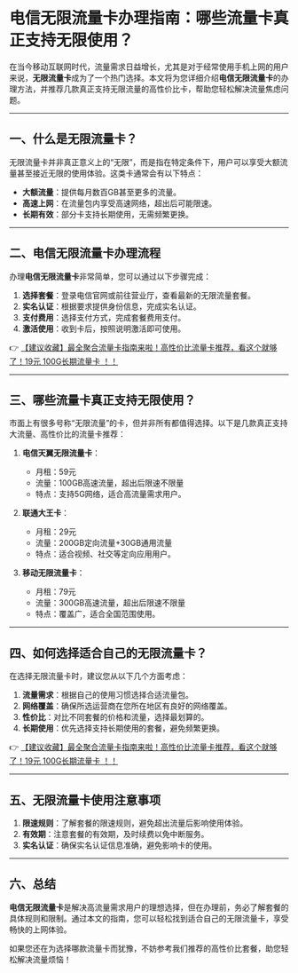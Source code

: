 # 电信无限流量卡办理指南：哪些流量卡真正支持无限使用？

在当今移动互联网时代，流量需求日益增长，尤其是对于经常使用手机上网的用户来说，**无限流量卡**成为了一个热门选择。本文将为您详细介绍**电信无限流量卡**的办理方法，并推荐几款真正支持无限流量的高性价比卡，帮助您轻松解决流量焦虑问题。

---

## 一、什么是无限流量卡？

无限流量卡并非真正意义上的“无限”，而是指在特定条件下，用户可以享受大额流量甚至接近无限的使用体验。这类卡通常会有以下特点：

- **大额流量**：提供每月数百GB甚至更多的流量。
- **高速上网**：在流量包内享受高速网络，超出后可能限速。
- **长期有效**：部分卡支持长期使用，无需频繁更换。

---

## 二、电信无限流量卡办理流程

办理**电信无限流量卡**非常简单，您可以通过以下步骤完成：

1. **选择套餐**：登录电信官网或前往营业厅，查看最新的无限流量套餐。
2. **实名认证**：根据要求提供身份信息，完成实名认证。
3. **支付费用**：选择支付方式，完成套餐费用支付。
4. **激活使用**：收到卡后，按照说明激活即可使用。

👉 [【建议收藏】最全聚合流量卡指南来啦！高性价比流量卡推荐，看这个就够了！19元 100G长期流量卡 ！！](https://bit.ly/Liuliangka)

---

## 三、哪些流量卡真正支持无限使用？

市面上有很多号称“无限流量”的卡，但并非所有都值得选择。以下是几款真正支持大流量、高性价比的流量卡推荐：

1. **电信天翼无限流量卡**：
   - 月租：59元
   - 流量：100GB高速流量，超出后限速不限量
   - 特点：支持5G网络，适合高流量需求用户。

2. **联通大王卡**：
   - 月租：29元
   - 流量：200GB定向流量+30GB通用流量
   - 特点：适合视频、社交等定向应用用户。

3. **移动无限流量卡**：
   - 月租：79元
   - 流量：300GB高速流量，超出后限速不限量
   - 特点：覆盖广，适合全国范围使用。

---

## 四、如何选择适合自己的无限流量卡？

在选择无限流量卡时，建议您从以下几个方面考虑：

1. **流量需求**：根据自己的使用习惯选择合适流量包。
2. **网络覆盖**：确保所选运营商在您所在地区有良好的网络覆盖。
3. **性价比**：对比不同套餐的价格和流量，选择最划算的。
4. **长期使用**：优先选择支持长期使用的套餐，避免频繁更换。

👉 [【建议收藏】最全聚合流量卡指南来啦！高性价比流量卡推荐，看这个就够了！19元 100G长期流量卡 ！！](https://bit.ly/Liuliangka)

---

## 五、无限流量卡使用注意事项

1. **限速规则**：了解套餐的限速规则，避免超出流量后影响使用体验。
2. **有效期**：注意套餐的有效期，及时续费以免中断服务。
3. **实名认证**：确保实名认证信息准确，避免影响卡的使用。

---

## 六、总结

**电信无限流量卡**是解决高流量需求用户的理想选择，但在办理前，务必了解套餐的具体规则和限制。通过本文的指南，您可以轻松找到适合自己的无限流量卡，享受畅快的上网体验。

如果您还在为选择哪款流量卡而犹豫，不妨参考我们推荐的高性价比套餐，助您轻松解决流量烦恼！